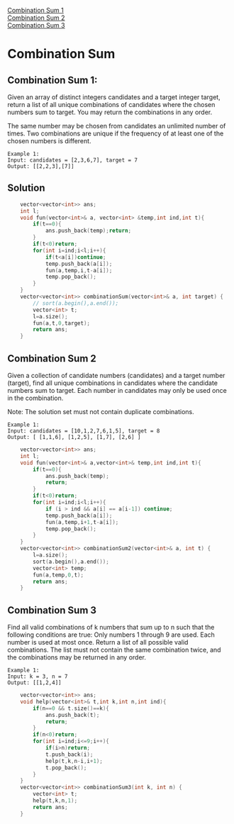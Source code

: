 [Combination Sum 1](https://leetcode.com/problems/combination-sum/)<br>
[Combination Sum 2](https://leetcode.com/problems/combination-sum-ii/)<br>
[Combination Sum 3](https://leetcode.com/problems/combination-sum-iii/)
# Combination Sum

## Combination Sum 1:
Given an array of distinct integers candidates and a target integer target, return a list of all unique combinations of candidates where the chosen numbers sum to target. You may return the combinations in any order.

The same number may be chosen from candidates an unlimited number of times. Two combinations are unique if the frequency of at least one of the chosen numbers is different.
```
Example 1:
Input: candidates = [2,3,6,7], target = 7
Output: [[2,2,3],[7]]
```

## Solution

```cpp
    vector<vector<int>> ans;
    int l;
    void fun(vector<int>& a, vector<int> &temp,int ind,int t){
        if(t==0){
            ans.push_back(temp);return;
        }
        if(t<0)return;
        for(int i=ind;i<l;i++){
            if(t<a[i])continue;
            temp.push_back(a[i]);
            fun(a,temp,i,t-a[i]);   
            temp.pop_back();
        }
    }
    vector<vector<int>> combinationSum(vector<int>& a, int target) {
        // sort(a.begin(),a.end());
        vector<int> t;
        l=a.size();
        fun(a,t,0,target);
        return ans;
    }
```

## Combination Sum 2
Given a collection of candidate numbers (candidates) and a target number (target), find all unique combinations in candidates where the candidate numbers sum to target.
Each number in candidates may only be used once in the combination.

Note: The solution set must not contain duplicate combinations.
```
Example 1:
Input: candidates = [10,1,2,7,6,1,5], target = 8
Output: [ [1,1,6], [1,2,5], [1,7], [2,6] ]
```
```cpp
    vector<vector<int>> ans;
    int l; 
    void fun(vector<int>& a,vector<int>& temp,int ind,int t){
        if(t==0){
            ans.push_back(temp);
            return;
        }
        if(t<0)return;
        for(int i=ind;i<l;i++){
            if (i > ind && a[i] == a[i-1]) continue;          
            temp.push_back(a[i]);
            fun(a,temp,i+1,t-a[i]);                            
            temp.pop_back();
        }
    }
    vector<vector<int>> combinationSum2(vector<int>& a, int t) {
        l=a.size();
        sort(a.begin(),a.end());                              
        vector<int> temp;
        fun(a,temp,0,t);
        return ans;
    }
```
## Combination Sum 3
Find all valid combinations of k numbers that sum up to n such that the following conditions are true:
Only numbers 1 through 9 are used.
Each number is used at most once.
Return a list of all possible valid combinations. The list must not contain the same combination twice, and the combinations may be returned in any order.
```
Example 1:
Input: k = 3, n = 7
Output: [[1,2,4]]
```
```cpp
    vector<vector<int>> ans;
    void help(vector<int>& t,int k,int n,int ind){
        if(n==0 && t.size()==k){
            ans.push_back(t);
            return;
        }
        if(n<0)return;
        for(int i=ind;i<=9;i++){
            if(i>n)return;
            t.push_back(i);
            help(t,k,n-i,i+1);
            t.pop_back();
        }
    }
    vector<vector<int>> combinationSum3(int k, int n) {
        vector<int> t;
        help(t,k,n,1);
        return ans;
    }
```
